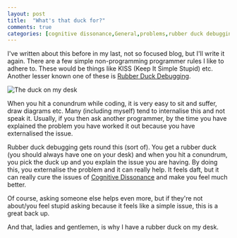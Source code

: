 ```yaml
---
layout: post
title:  "What's that duck for?"
comments: true
categories: [cognitive dissonance,General,problems,rubber duck debugging]
---
```


I've written about this before in my last, not so focused blog, but I'll write it again. There are a few simple non-programming programmer rules I like to adhere to. These would be things like KISS (Keep It Simple Stupid) etc. Another lesser known one of these is [Rubber Duck Debugging](http://en.wikipedia.org/wiki/Rubber_duck_debugging).

![The duck on my desk](http://meloveyouruntime.wordpress.com/wp-content/uploads/2011/10/img_20111012_144252.jpg?w=225)

When you hit a conundrum while coding, it is very easy to sit and suffer, draw diagrams etc. Many (including myself) tend to internalise this and not speak it. Usually, if you then ask another programmer, by the time you have explained the problem you have worked it out because you have externalised the issue.

Rubber duck debugging gets round this (sort of). You get a rubber duck (you should always have one on your desk) and when you hit a conundrum, you pick the duck up and you explain the issue you are having. By doing this, you externalise the problem and it can really help. It feels daft, but it can really cure the issues of [Cognitive Dissonance](http://en.wikipedia.org/wiki/Cognitive_dissonance) and make you feel much better.

Of course, asking someone else helps even more, but if they're not about/you feel stupid asking because it feels like a simple issue, this is a great back up.

And that, ladies and gentlemen, is why I have a rubber duck on my desk.
